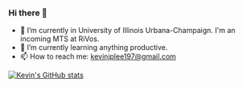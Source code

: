 ### Hi there 👋

<!--
**kevinjplee/kevinjplee** is a ✨ _special_ ✨ repository because its `README.md` (this file) appears on your GitHub profile.
-->
- 🔭 I’m currently in University of Illinois Urbana-Champaign. I'm an incoming MTS at RiVos.
- 🌱 I’m currently learning anything productive.
- 📫 How to reach me: kevinjplee197@gmail.com

[![Kevin's GitHub stats](https://github-readme-stats.vercel.app/api?username=kevinjplee)](https://github.com/anuraghazra/github-readme-stats)
